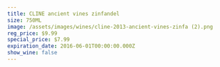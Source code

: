 ```yaml
---
title: CLINE ancient vines zinfandel
size: 750ML
image: /assets/images/wines/cline-2013-ancient-vines-zinfa (2).png
reg_price: $9.99
special_price: $7.99
expiration_date: 2016-06-01T00:00:00.000Z
show_wine: false
---
```



